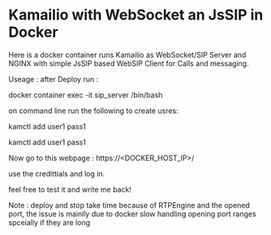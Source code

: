 # Kamailio with WebSocket an JsSIP in Docker

Here is a docker container runs Kamailio as WebSocket/SIP Server and NGINX with simple JsSIP based WebSIP Client for Calls and messaging.

Useage :
after Deploy run :

docker container exec -it sip_server /bin/bash

on command line run the following to create usres:

kamctl add user1 pass1

kamctl add user1 pass1

Now go to this webpage :
https://<DOCKER_HOST_IP>/

use the credittials and log in.

feel free to test it and write me back!

Note : deploy and stop take time because of RTPEngine and the opened port, the issue is mainlly due to docker slow handling opening port ranges spceially if they are long
